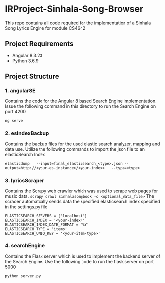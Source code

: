 # IRProject-Sinhala-Song-Browser
This repo contains all code required for the implementation of a Sinhala Song Lyrics Engine for module CS4642
## Project Requirements
* Angular 8.3.23
* Python 3.6.9

## Project Structure
### 1. angularSE
Contains the code for the Angular 8 based Search Engine Implementation. Issue the following command in this directory to run the Search Engine on port 4200
```
ng serve
```
### 2. esIndexBackup
Contains the backup files for the used elastic search analyzer, mapping and data use. Utilize the following commands to import the json file to an elasticSearch Index
```
elasticdump   --input=final_elasticsearch_<type>.json --output=http://<your-es-instance>/<your-index>   --type=<type>
```
### 3. lyricsScraper
Contains the Scrapy web crawler which was used to scrape web pages for music data.
    ```
    scrapy crawl sinhalasongbook -o <optional_data_file>
    ```
The scraoer automatcally sends data the specified elasticsearch index specified in the settings.py file
  ```
ELASTICSEARCH_SERVERS = ['localhost']
ELASTICSEARCH_INDEX = '<your-index>'
ELASTICSEARCH_INDEX_DATE_FORMAT = '%Y'
ELASTICSEARCH_TYPE = 'items'
ELASTICSEARCH_UNIQ_KEY = '<your-item-type>'
 ```

### 4. searchEngine
Contains the Flask server which is used to implement the backend server of the Search Engine. Use the following code to run the flask server on port 5000
```
python server.py
```
